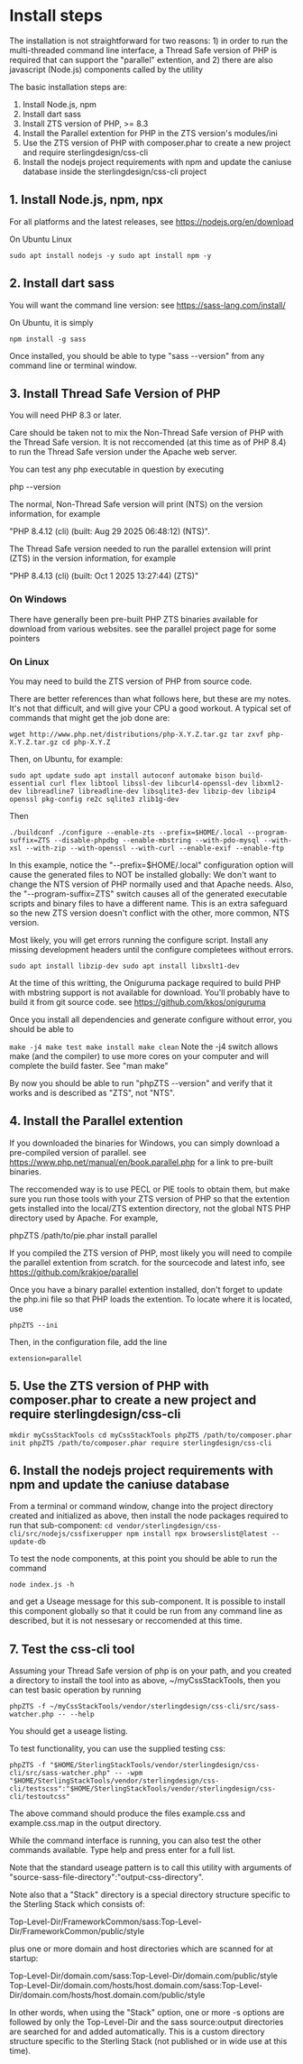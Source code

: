 # Install steps

The installation is not straightforward for two reasons: 1) in order to run the multi-threaded command line interface, a Thread Safe version of PHP is required that can support the "parallel" extention, and 2) there are also javascript (Node.js) components called by the utility

The basic installation steps are:

1. Install Node.js, npm
2. Install dart sass
3. Install ZTS version of PHP, >= 8.3
4. Install the Parallel extention for PHP in the ZTS version's modules/ini
5. Use the ZTS version of PHP with composer.phar to create a new project and require sterlingdesign/css-cli
6. Install the nodejs project requirements with npm and update the caniuse database inside the sterlingdesign/css-cli project


## 1. Install Node.js, npm, npx

For all platforms and the latest releases, see https://nodejs.org/en/download

On Ubuntu Linux

`
    sudo apt install nodejs -y
    sudo apt install npm -y
`

## 2. Install dart sass

You will want the command line version: see https://sass-lang.com/install/

On Ubuntu, it is simply

`
    npm install -g sass
`

Once installed, you should be able to type "sass --version" from any command line or terminal window.

## 3. Install Thread Safe Version of PHP

You will need PHP 8.3 or later.

Care should be taken not to mix the Non-Thread Safe version of PHP with the Thread Safe version.  It is not reccomended (at this time as of PHP 8.4) to run the Thread Safe version under the Apache web server.

You can test any php executable in question by executing

php --version

The normal, Non-Thread Safe version will print (NTS) on the version information, for example

"PHP 8.4.12 (cli) (built: Aug 29 2025 06:48:12) (NTS)".  

The Thread Safe version needed to run the parallel extension will print (ZTS) in the version information, for example

"PHP 8.4.13 (cli) (built: Oct  1 2025 13:27:44) (ZTS)"

### On Windows

There have generally been pre-built PHP ZTS binaries available for download from various websites.  see the parallel project page for some pointers

### On Linux 

You may need to build the ZTS version of PHP from source code.  

There are better references than what follows here, but these are my notes.  It's not that difficult, and will give your CPU a good workout.  A typical set of commands that might get the job done are:

`
    wget http://www.php.net/distributions/php-X.Y.Z.tar.gz
    tar zxvf php-X.Y.Z.tar.gz
    cd php-X.Y.Z
`

Then, on Ubuntu, for example:

`
    sudo apt update
    sudo apt install autoconf automake bison build-essential curl flex libtool libssl-dev libcurl4-openssl-dev libxml2-dev libreadline7 libreadline-dev libsqlite3-dev libzip-dev libzip4 openssl pkg-config re2c sqlite3 zlib1g-dev
`

Then

`
    ./buildconf
    ./configure --enable-zts --prefix=$HOME/.local --program-suffix=ZTS --disable-phpdbg --enable-mbstring --with-pdo-mysql --with-xsl --with-zip --with-openssl --with-curl --enable-exif --enable-ftp
`

In this example, notice the "--prefix=$HOME/.local" configuration option will cause the generated files to NOT be installed globally: We don't want to change the NTS version of PHP normally used and that Apache needs.  Also, the "--program-suffix=ZTS" switch causes all of the generated executable scripts and binary files to have a different name.  This is an extra safeguard so the new ZTS version doesn't conflict with the other, more common, NTS version.

Most likely, you will get errors running the configure script.  Install any missing development headers until the configure completees without errors.  

`
    sudo apt install libzip-dev
    sudo apt install libxslt1-dev
`

At the time of this writting, the Oniguruma package required to build PHP with mbstring support is not available for download.  You'll probably have to build it from git source code.  see https://github.com/kkos/oniguruma

Once you install all dependencies and generate configure without error, you should be able to

`
    make -j4
    make test
    make install
    make clean
`
Note the -j4 switch allows make (and the compiler) to use more cores on your computer and will complete the build faster.  See "man make"

By now you should be able to run "phpZTS --version" and verify that it works and is described as "ZTS", not "NTS".

## 4. Install the Parallel extention

If you downloaded the binaries for Windows, you can simply download a pre-compiled version of parallel. see https://www.php.net/manual/en/book.parallel.php for a link to pre-built binaries.

The reccomended way is to use PECL or PIE tools to obtain them, but make sure you run those tools with your ZTS version of PHP so that the extention gets installed into the local/ZTS extention directory, not the global NTS PHP directory used by Apache.  For example,

phpZTS /path/to/pie.phar install parallel

If you compiled the ZTS version of PHP, most likely you will need to compile the parallel extention from scratch.  for the sourcecode and latest info, see https://github.com/krakjoe/parallel

Once you have a binary parallel extention installed, don't forget to update the php.ini file so that PHP loads the extention.  To locate where it is located, use

`
    phpZTS --ini
`

Then, in the configuration file, add the line

`
    extension=parallel
`


## 5. Use the ZTS version of PHP with composer.phar to create a new project and require sterlingdesign/css-cli

`
    mkdir myCssStackTools
    cd myCssStackTools
    phpZTS /path/to/composer.phar init
    phpZTS /path/to/composer.phar require sterlingdesign/css-cli
`

## 6. Install the nodejs project requirements with npm and update the caniuse database

From a terminal or command window, change into the project directory created and initialized as above, then install the node packages required to run that sub-component:
`
    cd vendor/sterlingdesign/css-cli/src/nodejs/cssfixerupper
    npm install
    npx browserslist@latest --update-db
`

To test the node components, at this point you should be able to run the command

`
    node index.js -h
`

and get a Useage message for this sub-component.  It is possible to install this component globally so that it could be run from any command line as described, but it is not nessesary or reccomended at this time.

## 7. Test the css-cli tool

Assuming your Thread Safe version of php is on your path, and you created a directory to install the tool into as above, ~/myCssStackTools, then you can test basic operation by running

`phpZTS -f ~/myCssStackTools/vendor/sterlingdesign/css-cli/src/sass-watcher.php -- --help`

You should get a useage listing.

To test functionality, you can use the supplied testing css:

`
    phpZTS -f "$HOME/SterlingStackTools/vendor/sterlingdesign/css-cli/src/sass-watcher.php" -- -wpm "$HOME/SterlingStackTools/vendor/sterlingdesign/css-cli/testscss":"$HOME/SterlingStackTools/vendor/sterlingdesign/css-cli/testoutcss"
`

The above command should produce the files example.css and example.css.map in the output directory. 

While the command interface is running, you can also test the other commands available.  Type help and press enter for a full list.

Note that the standard useage pattern is to call this utility with arguments of "source-sass-file-directory":"output-css-directory".

Note also that a "Stack" directory is a special directory structure specific to the Sterling Stack which consists of:

Top-Level-Dir/FrameworkCommon/sass:Top-Level-Dir/FrameworkCommon/public/style

plus one or more domain and host directories which are scanned for at startup:

Top-Level-Dir/domain.com/sass:Top-Level-Dir/domain.com/public/style
Top-Level-Dir/domain.com/hosts/host.domain.com/sass:Top-Level-Dir/domain.com/hosts/host.domain.com/public/style

In other words, when using the "Stack" option, one or more -s options are followed by only the Top-Level-Dir and the sass source:output directories are searched for and added automatically.  This is a custom directory structure specific to the Sterling Stack (not published or in wide use at this time).



 
